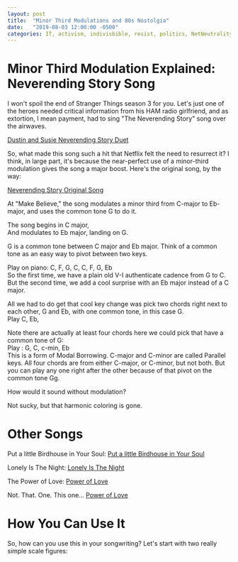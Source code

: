 ```yaml
---
layout: post
title:  "Minor Third Modulations and 80s Nostolgia"
date:   "2019-08-03 12:00:00 -0500"
categories: IT, activism, indivisbible, resist, politics, NetNeutrality, InternetFreedom
---
```


# Minor Third Modulation Explained: Neverending Story Song

I won't spoil the end of Stranger Things season 3 for you. Let's just one of the heroes needed critical information from his HAM radio girlfriend, and as extortion, I mean payment, had to sing "The Neverending Story" song over the airwaves. 		

[Dustin and Susie Neverending Story Duet]( https://www.youtube.com/watch?v=O5HQ1sZseKg#t=1m33s )
		
So, what made this song such a hit that Netflix felt the need to resurrect it? I think, in large part, it's because the near-perfect use of a minor-third modulation gives the song a major boost. Here's the original song, by the way:	

[Neverending Story Original Song]( https://www.youtube.com/watch?v=Gf1WT8VEZxk#t=0m38s )

At "Make Believe," the song modulates a minor third from C-major to Eb-major, and uses the common tone G to do it.			
			
The song begins in C major,				
And modulates to Eb major, landing on G.			
			
G is a common tone between C major and Eb major. Think of a common tone as an easy way to pivot between two keys.			
			
Play on piano:	C, F, G, C,    C, F, G, Eb		
So the first time, we have a plain old V-I authenticate cadence from G to C. But the second time, we add a cool surprise with an Eb major instead of a C major.			
			
All we had to do get that cool key change was pick two chords right next to each other, G and Eb, with one common tone, in this case G.			
Play C, Eb, 			
			
Note there are actually at least four chords here we could pick that have a common tone of G:			
Play : G, C, c-min, Eb			
This is a form of Modal Borrowing. C-major and C-minor are called Parallel keys. All four chords are from either C-major, or C-minor, but not both. But you can play any one right after the other because of that pivot on the common tone Gg.			
			
How would it sound without modulation?						
			
Not sucky, but that harmonic coloring is gone.			
			
# Other Songs

Put a little Birdhouse in Your Soul:
[Put a little Birdhouse in Your Soul]( https://www.youtube.com/watch?v=NhjSzjoU7OQ#t=0m33s )

Lonely Is The Night:
[Lonely Is The Night]( https://www.youtube.com/watch?v=tKlu3A3BBgE#t=1m16s )

The Power of Love:
[Power of Love]( https://www.youtube.com/watch?v=Y8HOfcYWZoo#t=2m38s )

Not. That. One. This one...
[Power of Love]( https://www.youtube.com/watch?v=KCkgYhtz64U#t=4m07s )

# How You Can Use It
So, how can you use this in your songwriting? Let's start with two really simple scale figures:


